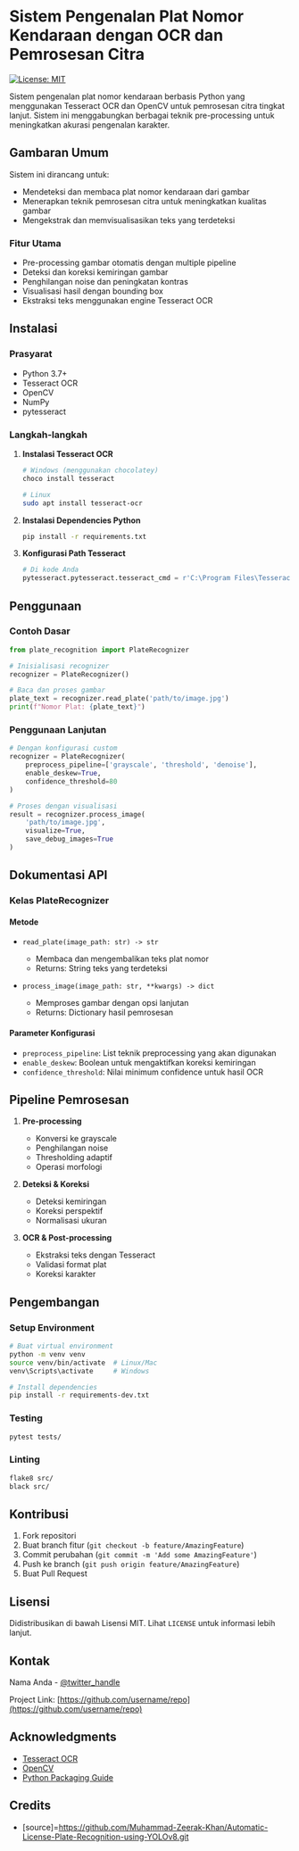 # **Sistem Pengenalan Plat Nomor Kendaraan dengan OCR dan Pemrosesan Citra**

[![License: MIT](https://img.shields.io/badge/License-MIT-yellow.svg)](https://opensource.org/licenses/MIT)

Sistem pengenalan plat nomor kendaraan berbasis Python yang menggunakan Tesseract OCR dan OpenCV untuk pemrosesan citra tingkat lanjut. Sistem ini menggabungkan berbagai teknik pre-processing untuk meningkatkan akurasi pengenalan karakter.

## **Gambaran Umum**

Sistem ini dirancang untuk:

- Mendeteksi dan membaca plat nomor kendaraan dari gambar
- Menerapkan teknik pemrosesan citra untuk meningkatkan kualitas gambar
- Mengekstrak dan memvisualisasikan teks yang terdeteksi

### **Fitur Utama**

- Pre-processing gambar otomatis dengan multiple pipeline
- Deteksi dan koreksi kemiringan gambar
- Penghilangan noise dan peningkatan kontras
- Visualisasi hasil dengan bounding box
- Ekstraksi teks menggunakan engine Tesseract OCR

## **Instalasi**

### **Prasyarat**

- Python 3.7+
- Tesseract OCR
- OpenCV
- NumPy
- pytesseract

### **Langkah-langkah**

1. **Instalasi Tesseract OCR**

   ```bash
   # Windows (menggunakan chocolatey)
   choco install tesseract

   # Linux
   sudo apt install tesseract-ocr
   ```

2. **Instalasi Dependencies Python**

   ```bash
   pip install -r requirements.txt
   ```

3. **Konfigurasi Path Tesseract**
   ```python
   # Di kode Anda
   pytesseract.pytesseract.tesseract_cmd = r'C:\Program Files\Tesseract-OCR\tesseract.exe'  # Untuk Windows
   ```

## **Penggunaan**

### **Contoh Dasar**

```python
from plate_recognition import PlateRecognizer

# Inisialisasi recognizer
recognizer = PlateRecognizer()

# Baca dan proses gambar
plate_text = recognizer.read_plate('path/to/image.jpg')
print(f"Nomor Plat: {plate_text}")
```

### **Penggunaan Lanjutan**

```python
# Dengan konfigurasi custom
recognizer = PlateRecognizer(
    preprocess_pipeline=['grayscale', 'threshold', 'denoise'],
    enable_deskew=True,
    confidence_threshold=80
)

# Proses dengan visualisasi
result = recognizer.process_image(
    'path/to/image.jpg',
    visualize=True,
    save_debug_images=True
)
```

## **Dokumentasi API**

### **Kelas PlateRecognizer**

#### **Metode**

- `read_plate(image_path: str) -> str`

  - Membaca dan mengembalikan teks plat nomor
  - Returns: String teks yang terdeteksi

- `process_image(image_path: str, **kwargs) -> dict`
  - Memproses gambar dengan opsi lanjutan
  - Returns: Dictionary hasil pemrosesan

#### **Parameter Konfigurasi**

- `preprocess_pipeline`: List teknik preprocessing yang akan digunakan
- `enable_deskew`: Boolean untuk mengaktifkan koreksi kemiringan
- `confidence_threshold`: Nilai minimum confidence untuk hasil OCR

## **Pipeline Pemrosesan**

1. **Pre-processing**

   - Konversi ke grayscale
   - Penghilangan noise
   - Thresholding adaptif
   - Operasi morfologi

2. **Deteksi & Koreksi**

   - Deteksi kemiringan
   - Koreksi perspektif
   - Normalisasi ukuran

3. **OCR & Post-processing**
   - Ekstraksi teks dengan Tesseract
   - Validasi format plat
   - Koreksi karakter

## **Pengembangan**

### **Setup Environment**

```bash
# Buat virtual environment
python -m venv venv
source venv/bin/activate  # Linux/Mac
venv\Scripts\activate     # Windows

# Install dependencies
pip install -r requirements-dev.txt
```

### **Testing**

```bash
pytest tests/
```

### **Linting**

```bash
flake8 src/
black src/
```

## **Kontribusi**

1. Fork repositori
2. Buat branch fitur (`git checkout -b feature/AmazingFeature`)
3. Commit perubahan (`git commit -m 'Add some AmazingFeature'`)
4. Push ke branch (`git push origin feature/AmazingFeature`)
5. Buat Pull Request

## **Lisensi**

Didistribusikan di bawah Lisensi MIT. Lihat `LICENSE` untuk informasi lebih lanjut.

## **Kontak**

Nama Anda - [@twitter_handle](https://twitter.com/twitter_handle)

Project Link: [https://github.com/username/repo](https://github.com/username/repo)

## **Acknowledgments**

- [Tesseract OCR](https://github.com/tesseract-ocr/tesseract)
- [OpenCV](https://opencv.org/)
- [Python Packaging Guide](https://packaging.python.org/)

## **Credits**

- [source]=https://github.com/Muhammad-Zeerak-Khan/Automatic-License-Plate-Recognition-using-YOLOv8.git

